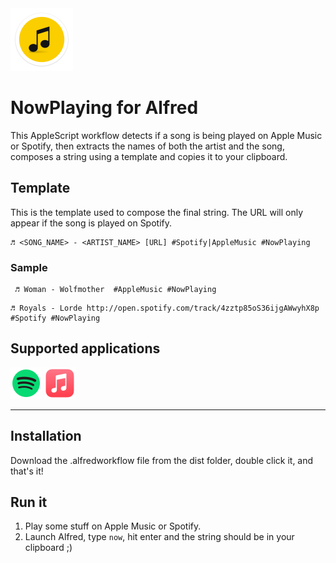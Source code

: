 <img src="./assets/icon.png" alt="NowPlaying for Alfred" width="100">

# NowPlaying for Alfred

This AppleScript workflow detects if a song is being played on Apple Music or Spotify, then extracts the names of both the artist and the song, composes a string using a template and copies it to your clipboard.

## Template

This is the template used to compose the final string. The URL will only appear if the song is played on Spotify.

```text
♬ <SONG_NAME> - <ARTIST_NAME> [URL] #Spotify|AppleMusic #NowPlaying
```

### Sample

```text
 ♬ Woman - Wolfmother  #AppleMusic #NowPlaying
 ```

 ```text
 ♬ Royals - Lorde http://open.spotify.com/track/4zztp85oS36ijgAWwyhX8p #Spotify #NowPlaying
 ```

## Supported applications

<img src="./assets/spotify.png" alt="Spotify" width="50">
<img src="./assets/apple-music.png" alt="Apple Music" width="50">

---

## Installation

Download the .alfredworkflow file from the dist folder, double click it, and that's it!

## Run it

1. Play some stuff on Apple Music or Spotify.
2. Launch Alfred, type `now`, hit enter and the string should be in your clipboard ;)